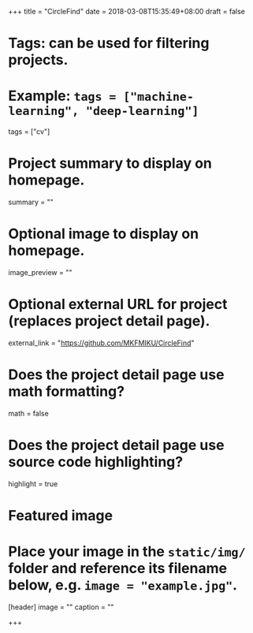 +++
title = "CircleFind"
date = 2018-03-08T15:35:49+08:00
draft = false

# Tags: can be used for filtering projects.
# Example: `tags = ["machine-learning", "deep-learning"]`
tags = ["cv"]

# Project summary to display on homepage.
summary = ""

# Optional image to display on homepage.
image_preview = ""

# Optional external URL for project (replaces project detail page).
external_link = "https://github.com/MKFMIKU/CircleFind"

# Does the project detail page use math formatting?
math = false

# Does the project detail page use source code highlighting?
highlight = true

# Featured image
# Place your image in the `static/img/` folder and reference its filename below, e.g. `image = "example.jpg"`.
[header]
image = ""
caption = ""

+++
